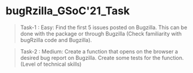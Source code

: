 # bugRzilla_GSoC'21_Task
> Task-1 : Easy: Find the first 5 issues posted on Bugzilla. This can be done with the package or through Bugzilla (Check familiarity with bugRzilla code and Bugzilla).

> Task-2 : Medium: Create a function that opens on the browser a desired bug report on Bugzilla. Create some tests for the function. (Level of technical skills)
